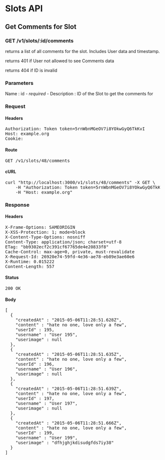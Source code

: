 # Slots API

## Get Comments for Slot

### GET /v1/slots/:id/comments

returns a list of all comments for the slot. Includes User data and timestamp.

returns 401 if User not allowed to see Comments data

returns 404 if ID is invalid

### Parameters

Name : id *- required -*
Description : ID of the Slot to get the comments for

### Request

#### Headers

<pre>Authorization: Token token=5rnWbnMGeOV7i8YOkwGyQ6TkKvI
Host: example.org
Cookie: </pre>

#### Route

<pre>GET /v1/slots/48/comments</pre>

#### cURL

<pre class="request">curl &quot;http://localhost:3000/v1/slots/48/comments&quot; -X GET \
	-H &quot;Authorization: Token token=5rnWbnMGeOV7i8YOkwGyQ6TkKvI&quot; \
	-H &quot;Host: example.org&quot;</pre>

### Response

#### Headers

<pre>X-Frame-Options: SAMEORIGIN
X-XSS-Protection: 1; mode=block
X-Content-Type-Options: nosniff
Content-Type: application/json; charset=utf-8
ETag: &quot;bb9302ecf2c391cf67765de4e20833f8&quot;
Cache-Control: max-age=0, private, must-revalidate
X-Request-Id: 26920e74-59fd-4e36-ae78-eb89e3ae60e6
X-Runtime: 0.015222
Content-Length: 557</pre>

#### Status

<pre>200 OK</pre>

#### Body

<pre>[
  {
    "createdAt" : "2015-05-06T11:28:51.628Z",
    "content" : "hate no one, love only a few",
    "userId" : 195,
    "username" : "User 195",
    "userimage" : null
  },
  {
    "createdAt" : "2015-05-06T11:28:51.635Z",
    "content" : "hate no one, love only a few",
    "userId" : 196,
    "username" : "User 196",
    "userimage" : null
  },
  {
    "createdAt" : "2015-05-06T11:28:51.639Z",
    "content" : "hate no one, love only a few",
    "userId" : 197,
    "username" : "User 197",
    "userimage" : null
  },
  {
    "createdAt" : "2015-05-06T11:28:51.666Z",
    "content" : "hate no one, love only a few",
    "userId" : 199,
    "username" : "User 199",
    "userimage" : "dfhjghjkdisudgfds7iy38"
  }
]</pre>
